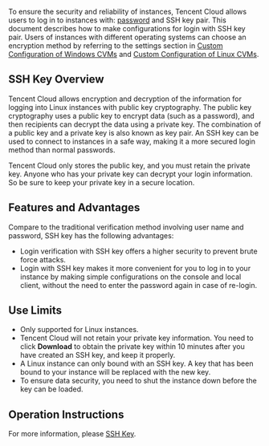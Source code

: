 To ensure the security and reliability of instances, Tencent Cloud allows users to log in to instances with: [password](/doc/product/213/6093) and SSH key pair. This document describes how to make configurations for login with SSH key pair. Users of instances with different operating systems can choose an encryption method by referring to the settings section in [Custom Configuration of Windows CVMs](/doc/product/213/10516#.E8.AE.BE.E7.BD.AE.E4.BF.A1.E6.81.AF) and [Custom Configuration of Linux CVMs](/doc/product/213/10517#.E8.AE.BE.E7.BD.AE.E4.BF.A1.E6.81.AF).

## SSH Key Overview
Tencent Cloud allows encryption and decryption of the information for logging into Linux instances with public key cryptography. The public key cryptography uses a public key to encrypt data (such as a password), and then recipients can decrypt the data using a private key. The combination of a public key and a private key is also known as key pair. An SSH key can be used to connect to instances in a safe way, making it a more secured login method than normal passwords.

Tencent Cloud only stores the public key, and you must retain the private key. Anyone who has your private key can decrypt your login information. So be sure to keep your private key in a secure location.


## Features and Advantages
Compare to the traditional verification method involving user name and password, SSH key has the following advantages:

- Login verification with SSH key offers a higher security to prevent brute force attacks.
- Login with SSH key makes it more convenient for you to log in to your instance by making simple configurations on the console and local client, without the need to enter the password again in case of re-login.

## Use Limits
- Only supported for Linux instances.
- Tencent Cloud will not retain your private key information. You need to click **Download** to obtain the private key within 10 minutes after you have created an SSH key, and keep it properly.
- A Linux instance can only bound with an SSH key. A key that has been bound to your instance will be replaced with the new key.
- To ensure data security, you need to shut the instance down before the key can be loaded.


## Operation Instructions

For more information, please [SSH Key](https://intl.cloud.tencent.com/document/product/213/16691).

